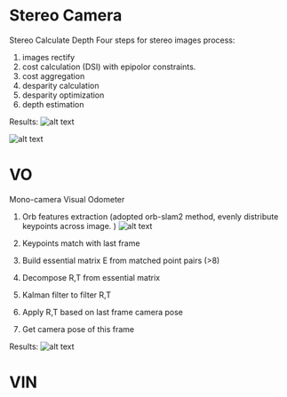 # Stereo Camera
Stereo Calculate Depth
Four steps for stereo images process:
1. images rectify
2. cost calculation (DSI) with epipolor constraints.
3. cost aggregation
4. desparity calculation
5. desparity optimization
6. depth estimation

Results:
![alt text](https://github.com/yangzuyuanhao/VO/blob/c5ebe4130eebf5f890ef812a03224eff0630891e/stereo/rectified.png)

![alt text](https://github.com/yangzuyuanhao/VO/blob/c5ebe4130eebf5f890ef812a03224eff0630891e/stereo/cloud.png
)


# VO
Mono-camera Visual Odometer
1. Orb features extraction
   (adopted orb-slam2 method, evenly distribute keypoints across image. )
   ![alt text](https://github.com/yangzuyuanhao/SLAM/blob/fef14604c2988145069c5031059b59d767a2f952/vo/data/5678.png)
   
2. Keypoints match with last frame
3. Build essential matrix E from matched point pairs (>8)
4. Decompose R,T from essential matrix
5. Kalman filter to filter R,T
6. Apply R,T based on last frame camera pose
7. Get camera pose of this frame

Results:
![alt text](https://github.com/yangzuyuanhao/SLAM/blob/fef14604c2988145069c5031059b59d767a2f952/vo/data/12345.png)



# VIN
